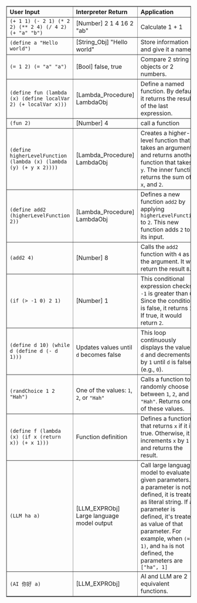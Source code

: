 <table border="1" cellpadding="5" cellspacing="0">
  <tr>
    <th style="text-align:left; width:30%;">User Input</th>
    <th style="text-align:left; width:30%;">Interpreter Return</th>
    <th style="text-align:left; width:40%;">Application</th>
  </tr>
  <tr>
    <td><code>(+ 1 1) (- 2 1) (* 2 2) (** 2 4) (/ 4 2) (+ "a" "b")</td>
    <td>[Number] 2 1 4 16 2 "ab"</td>
    <td>Calculate 1 + 1</td>
  </tr>
  <tr>
    <td><code>(define a "Hello world")</td>
    <td>[String_Obj] "Hello world"</td>
    <td>Store information and give it a name</td>
  </tr>
  <tr>
    <td><code>(= 1 2) (= "a" "a")</td>
    <td>[Bool] false, true</td>
    <td>Compare 2 string objects or 2 numbers.</td>
  </tr>
  <tr>
    <td><code>(define fun (lambda (x) (define localVar 2) (+ localVar x)))</td>
    <td>[Lambda_Procedure] LambdaObj</td>
    <td>Define a named function. By default, it returns the result of the last expression.</td>
  </tr>
  <tr>
    <td><code>(fun 2)</td>
    <td>[Number] 4</td>
    <td>call a function</td>
  </tr>
  <tr>
    <td><code>(define higherLevelFunction (lambda (x) (lambda (y) (+ y x 2))))</td>
    <td>[Lambda_Procedure] LambdaObj</td>
    <td>Creates a higher-level function that takes an argument <code>x</code> and returns another function that takes <code>y</code>. The inner function returns the sum of <code>y</code>, <code>x</code>, and <code>2</code>.</td>
  </tr>
  <tr>
    <td><code>(define add2 (higherLevelFunction 2))</td>
    <td>[Lambda_Procedure] LambdaObj</td>
    <td>Defines a new function <code>add2</code> by applying <code>higherLevelFunction</code> to <code>2</code>. This new function adds <code>2</code> to its input.</td>
  </tr>
  <tr>
    <td><code>(add2 4)</td>
    <td>[Number] 8</td>
    <td>Calls the <code>add2</code> function with <code>4</code> as the argument. It will return the result <code>8</code>.</td>
  </tr>
  <tr>
    <td><code>(if (&gt; -1 0) 2 1)</code></td>
    <td>[Number] 1</td>
    <td>This conditional expression checks if <code>-1</code> is greater than <code>0</code>. Since the condition is false, it returns <code>1</code>. If true, it would return <code>2</code>.</td>
  </tr>
  <tr>
    <td><code>(define d 10) (while d (define d (- d 1)))</code></td>
    <td>Updates values until <code>d</code> becomes false</td>
    <td>This loop continuously displays the value of <code>d</code> and decrements it by <code>1</code> until <code>d</code> is false (e.g., <code>0</code>).</td>
  </tr>
  <tr>
    <td><code>(randChoice 1 2 "Hah")</code></td>
    <td>One of the values: <code>1</code>, <code>2</code>, or <code>"Hah"</code></td>
    <td>Calls a function to randomly choose between <code>1</code>, <code>2</code>, and <code>"Hah"</code>. Returns one of these values.</td>
  </tr>
  <tr>
    <td><code>(define f (lambda (x) (if x (return x)) (+ x 1)))</code></td>
    <td>Function definition</td>
    <td>Defines a function <code>f</code> that returns <code>x</code> if it is true. Otherwise, it increments <code>x</code> by <code>1</code> and returns the result.</td>
  </tr>
  <tr>
  <td><code>(LLM ha a)</code></td>
  <td>[LLM_EXPRObj] Large language model output</td>
  <td>Call large language model to evaluate given parameters. If a parameter is not defined, it is treated as literal string. If a parameter is defined, it's treated as value of that parameter. For example, when <code>(= a 1)</code>, and <code>ha</code> is not defined, the parameters are <code>["ha", 1]</code></td>
  <td>.</td>
</tr>
<tr>
  <td><code>(AI 你好 a)</code></td>
  <td>[LLM_EXPRObj] </td>
  <td>AI and LLM are 2 equivalent functions.</td>
  <td></td>
</tr>
</table>
